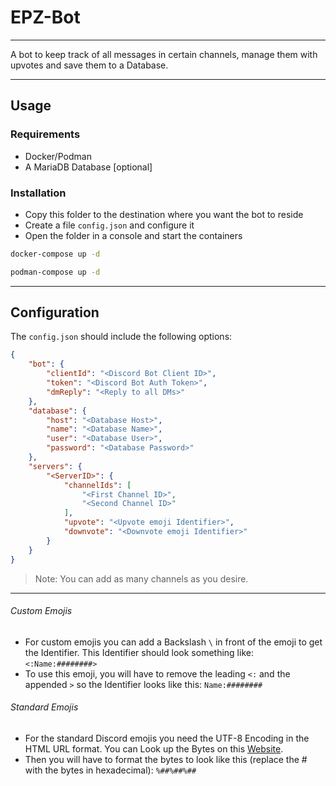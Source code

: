 # EPZ-Bot

---

A bot to keep track of all messages in certain channels, manage them with upvotes and save them to a Database.

---

## Usage

### Requirements

- Docker/Podman
- A MariaDB Database [optional]

### Installation

- Copy this folder to the destination where you want the bot to reside
- Create a file `config.json` and configure it
- Open the folder in a console and start the containers

```bash
docker-compose up -d
```

```bash
podman-compose up -d
```

---

## Configuration

The `config.json` should include the following options:

```json
{
    "bot": {
        "clientId": "<Discord Bot Client ID>",
        "token": "<Discord Bot Auth Token>",
        "dmReply": "<Reply to all DMs>"
    },
    "database": {
        "host": "<Database Host>",
        "name": "<Database Name>",
        "user": "<Database User>",
        "password": "<Database Password>"
    },
    "servers": {
        "<ServerID>": {
            "channelIds": [
                "<First Channel ID>",
                "<Second Channel ID>"
            ],
            "upvote": "<Upvote emoji Identifier>",
            "downvote": "<Downvote emoji Identifier>"
        }
    }
}
```

> Note: You can add as many channels as you desire.

---

###### Custom Emojis

- For custom emojis you can add a Backslash `\` in front of the emoji to get the Identifier. This Identifier should look something like:
`<:Name:########>`
- To use this emoji, you will have to remove the leading `<:` and the appended `>` so the Identifier looks like this:
`Name:########`

###### Standard Emojis

- For the standard Discord emojis you need the UTF-8 Encoding in the HTML URL format. You can Look up the Bytes on this [Website](https://apps.timwhitlock.info/emoji/tables/unicode).
- Then you will have to format the bytes to look like this (replace the # with the bytes in hexadecimal):
`%##%##%##`
